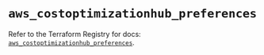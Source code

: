 # `aws_costoptimizationhub_preferences`

Refer to the Terraform Registry for docs: [`aws_costoptimizationhub_preferences`](https://registry.terraform.io/providers/hashicorp/aws/6.7.0/docs/resources/costoptimizationhub_preferences).

